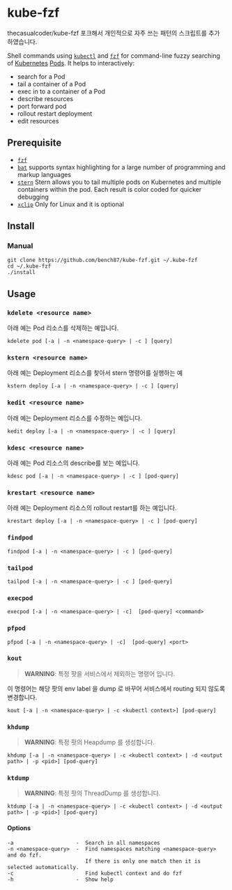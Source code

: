 # kube-fzf
thecasualcoder/kube-fzf 포크해서 개인적으로 자주 쓰는 패턴의 스크립트를 추가 하였습니다.


Shell commands using [`kubectl`](https://kubernetes.io/docs/reference/kubectl/overview/) and [`fzf`](https://github.com/junegunn/fzf) for command-line fuzzy searching of [Kubernetes](https://kubernetes.io/) [Pods](https://kubernetes.io/docs/concepts/workloads/pods/pod/). It helps to interactively:

* search for a Pod
* tail a container of a Pod
* exec in to a container of a Pod
* describe resources
* port forward pod
* rollout restart deployment
* edit resources

## Prerequisite

* [`fzf`](https://github.com/junegunn/fzf)
* [`bat`](https://github.com/sharkdp/bat) supports syntax highlighting for a large number of programming and markup languages
* [`stern`](https://github.com/wercker/stern) Stern allows you to tail multiple pods on Kubernetes and multiple containers within the pod. Each result is color coded for quicker debugging
* [`xclip`](https://linux.die.net/man/1/xclip) Only for Linux and it is optional

## Install

### Manual

```
git clone https://github.com/bench87/kube-fzf.git ~/.kube-fzf
cd ~/.kube-fzf
./install
```

## Usage

### `kdelete <resource name>`
아래 예는 Pod 리소스를 삭제하는 예입니다.
```
kdelete pod [-a | -n <namespace-query> | -c ] [query]
```

### `kstern <resource name>`
아래 예는 Deployment 리소스를 찾아서 stern 명령어를 실행하는 예
```
kstern deploy [-a | -n <namespace-query> | -c ] [query]
```

### `kedit <resource name>`
아래 예는 Deployment 리소스를 수정하는 예입니다.
```
kedit deploy [-a | -n <namespace-query> | -c ] [query]
```

### `kdesc <resource name>`
아래 예는 Pod 리소스의 describe를 보는 예입니다.
```
kdesc pod [-a | -n <namespace-query> | -c ] [pod-query]
```

### `krestart <resource name>`
아래 예는 Deployment 리소스의 rollout restart를 하는 예입니다.
```
krestart deploy [-a | -n <namespace-query> | -c ] [pod-query]
```

### `findpod`
```
findpod [-a | -n <namespace-query> | -c ] [pod-query]
```

### `tailpod`

```
tailpod [-a | -n <namespace-query> | -c ] [pod-query]
```

### `execpod`

```
execpod [-a | -n <namespace-query> | -c]  [pod-query] <command>
```

### `pfpod`

```
pfpod [-a | -n <namespace-query> | -c]  [pod-query] <port>
```

### `kout`
> **WARNING**: 특정 팟을 서비스에서 제외하는 명령어 입니다. 

이 명령어는 해당 팟의 env label 을 dump 로 바꾸어 서비스에서 routing 되지 않도록 변경합니다.
```
kout [-a | -n <namespace-query> | -c <kubectl context>] [pod-query]
```

### `khdump`
> **WARNING**: 특정 팟의 Heapdump 를 생성합니다.

```
khdump [-a | -n <namespace-query> | -c <kubectl context> | -d <output path> | -p <pid>] [pod-query]
```

### `ktdump`
> **WARNING**: 특정 팟의 ThreadDump 를 생성합니다.

```
ktdump [-a | -n <namespace-query> | -c <kubectl context> | -d <output path> | -p <pid>] [pod-query]
```

#### Options

```
-a                    -  Search in all namespaces
-n <namespace-query>  -  Find namespaces matching <namespace-query> and do fzf.
                         If there is only one match then it is selected automatically.
-c                       Find kubectl context and do fzf
-h                    -  Show help
```
